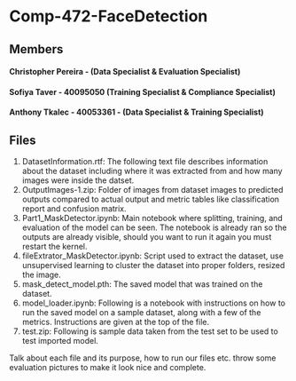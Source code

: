 # Comp-472-FaceDetection

## Members
#### Christopher Pereira - (Data Specialist & Evaluation Specialist)
#### Sofiya Taver - 40095050 (Training Specialist & Compliance Specialist)
#### Anthony Tkalec - 40053361 - (Data Specialist & Training Specialist)

## Files
1. DatasetInformation.rtf: The following text file describes information about the dataset including where it was extracted from and how many images were inside the datset.
2. OutputImages-1.zip: Folder of images from dataset images to predicted outputs compared to actual output and metric tables like classification report and confusion matrix.
3. Part1_MaskDetector.ipynb: Main notebook where splitting, training, and evaluation of the model can be seen. The notebook is already ran so the outputs are already visible, should you want to run it again you must restart the kernel.
4. fileExtrator_MaskDetector.ipynb: Script used to extract the dataset, use unsupervised learning to cluster the dataset into proper folders, resized the image.
5. mask_detect_model.pth: The saved model that was trained on the dataset.
6. model_loader.ipynb: Following is a notebook with instructions on how to run the saved model on a sample dataset, along with a few of the metrics. Instructions are given at the top of the file.
7. test.zip: Following is sample data taken from the test set to be used to test imported model.

Talk about each file and its purpose, how to run our files etc. throw some evaluation pictures to make it look nice and complete.
